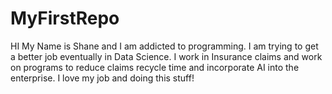 # MyFirstRepo
HI My Name is Shane and I am addicted to programming.  I am trying to get a better job eventually in Data Science.
I work in Insurance claims and work on programs to reduce claims recycle time and incorporate AI into the enterprise.
I love my job and doing this stuff!
